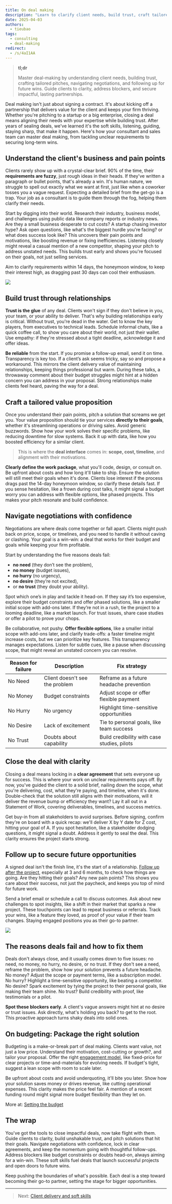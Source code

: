 ```yaml
---
title: On deal making
description: "Learn to clarify client needs, build trust, craft tailored pitches, navigate negotiations, and secure long-term wins. Close impactful deals and foster lasting partnerships."
date: 2025-04-03
authors:
  - tieubao
tags:
  - consulting
  - deal-making
redirect:
  - /s/4aI1AA
---
```


> **tl;dr**
>
> Master deal-making by understanding client needs, building trust, crafting tailored pitches, navigating negotiations, and following up for future wins. Guide clients to clarity, address blockers, and secure impactful, lasting partnerships.

Deal making isn't just about signing a contract. It's about kicking off a partnership that delivers value for the client and keeps your firm thriving. Whether you're pitching to a startup or a big enterprise, closing a deal means aligning their needs with your expertise while building trust. After years of sealing deals, we've learned it's the soft skills, listening, guiding, staying sharp, that make it happen. Here's how your consultant and sales team can master deal making, from tackling unclear requirements to securing long-term wins.

## Understand the client's business and pain points

Clients rarely show up with a crystal-clear brief. 90% of the time, their **requirements are fuzzy**, just rough ideas in their heads. If they've written a paragraph or bullet points, that's already a win. It's human nature, we struggle to spell out exactly what we want at first, just like when a coworker tosses you a vague request. Expecting a detailed brief from the get-go is a trap. Your job as a consultant is to guide them through the fog, helping them clarify their needs.

Start by digging into their world. Research their industry, business model, and challenges using public data like company reports or industry news. Are they a small business desperate to cut costs? A startup chasing investor hype? Ask open questions, like what's the biggest hurdle you're facing? or what does success look like? This uncovers their pain points and motivations, like boosting revenue or fixing inefficiencies. Listening closely might reveal a casual mention of a new competitor, shaping your pitch to address unstated needs. This builds trust early and shows you're focused on their goals, not just selling services.

Aim to clarify requirements within 14 days, the honeymoon window, to keep their interest high, as dragging past 30 days can cool their enthusiasm.

![](assets/xkcd-clear-things-up.png)

## Build trust through relationships

**Trust is the glue** of any deal. Clients won't sign if they don't believe in you, your team, or your ability to deliver. That's why building relationships early is critical. Without trust, you're dead in the water. Get to know the key players, from executives to technical leads. Schedule informal chats, like a quick coffee call, to show you care about their world, not just their wallet. Use empathy: if they're stressed about a tight deadline, acknowledge it and offer ideas.

**Be reliable** from the start. If you promise a follow-up email, send it on time. Transparency is key too. If a client’s ask seems tricky, say so and propose a workaround. This mirrors the client delivery value of maintaining relationships, keeping things professional but warm. During these talks, a throwaway comment about their budget struggles might hint at a hidden concern you can address in your proposal. Strong relationships make clients feel heard, paving the way for a deal.

## Craft a tailored value proposition

Once you understand their pain points, pitch a solution that screams we get you. Your value proposition should tie your services **directly to their goals**, whether it's streamlining operations or driving sales. Avoid generic buzzwords. Show how your work solves their specific problems, like reducing downtime for slow systems. Back it up with data, like how you boosted efficiency for a similar client.

> This is where the **deal interface** comes in: **scope, cost, timeline**, and alignment with their motivations.

**Clearly define the work package**, what you'll code, design, or consult on. Be upfront about costs and how long it'll take to ship. Ensure the solution will still meet their goals when it's done. Clients lose interest if the process drags past the 14-day honeymoon window, so clarify these details fast. If you sense hesitation, like a frown during cost talks, it might signal a budget worry you can address with flexible options, like phased projects. This makes your pitch resonate and build confidence.

## Navigate negotiations with confidence

Negotiations are where deals come together or fall apart. Clients might push back on price, scope, or timelines, and you need to handle it without caving or clashing. Your goal is a win-win: a deal that works for their budget and goals while keeping your firm profitable.

Start by understanding the five reasons deals fail:

- **no need** (they don’t see the problem),
- **no money** (budget issues),
- **no hurry** (no urgency),
- **no desire** (they’re not excited),
- or **no trust** (they doubt your ability).

Spot which one’s in play and tackle it head-on. If they say it’s too expensive, explore their budget constraints and offer phased solutions, like a smaller initial scope with add-ons later. If they’re not in a rush, tie the project to a looming deadline, like a market launch. For trust issues, share case studies or offer a pilot to prove your chops.

Be collaborative, not pushy. **Offer flexible options**, like a smaller initial scope with add-ons later, and clarify trade-offs: a faster timeline might increase costs, but we can prioritize key features. This transparency manages expectations. Listen for subtle cues, like a pause when discussing scope, that might reveal an unstated concern you can resolve.

| Reason for failure | Description                    | Fix strategy                                |
| ------------------ | ------------------------------ | ------------------------------------------- |
| No Need            | Client doesn't see the problem | Reframe as a future headache prevention     |
| No Money           | Budget constraints             | Adjust scope or offer flexible payment      |
| No Hurry           | No urgency                     | Highlight time-sensitive opportunities      |
| No Desire          | Lack of excitement             | Tie to personal goals, like team success    |
| No Trust           | Doubts about capability        | Build credibility with case studies, pilots |

## Close the deal with clarity

Closing a deal means locking in a **clear agreement** that sets everyone up for success. This is where your work on unclear requirements pays off. By now, you've guided the client to a solid brief, nailing down the scope, what you're delivering, cost, what they're paying, and timeline, when it's done. Double-check that the solution still aligns with their motivations, will it deliver the revenue bump or efficiency they want? Lay it all out in a Statement of Work, covering deliverables, timelines, and success metrics.

Get buy-in from all stakeholders to avoid surprises. Before signing, confirm they're on board with a quick recap: we'll deliver X by Y date for Z cost, hitting your goal of A. If you spot hesitation, like a stakeholder dodging questions, it might signal a doubt. Address it gently to seal the deal. This clarity ensures the project starts strong.

## Follow up to secure future opportunities

A signed deal isn't the finish line, it's the start of a relationship. [Follow up after the project](client-delivery.md), especially at 3 and 6 months, to check how things are going. Are they hitting their goals? Any new pain points? This shows you care about their success, not just the paycheck, and keeps you top of mind for future work.

Send a brief email or schedule a call to discuss outcomes. Ask about new challenges to spot insights, like a shift in their market that sparks a new project. These touchpoints can lead to repeat business or referrals. Track your wins, like a feature they loved, as proof of your value if their team changes. Staying engaged positions you as their go-to partner.

![](assets/xkcd-suspicion.png)

## The reasons deals fail and how to fix them

Deals don't always close, and it usually comes down to five issues: no need, no money, no hurry, no desire, or no trust. If they don't see a need, reframe the problem, show how your solution prevents a future headache. No money? Adjust the scope or payment terms, like a subscription model. No hurry? Highlight a time-sensitive opportunity, like beating a competitor. No desire? Spark excitement by tying the project to their personal goals, like making their team shine. No trust? Build credibility with proof, like testimonials or a pilot.

**Spot these blockers early**. A client's vague answers might hint at no desire or trust issues. Ask directly, what's holding you back? to get to the root. This proactive approach turns shaky deals into solid ones.

## On budgeting: Package the right solution

Budgeting is a make-or-break part of deal making. Clients want value, not just a low price. Understand their motivation, cost-cutting or growth?, and tailor your proposal. Offer the right [engagement model](engagement-models.md), like fixed-price for clear projects or time-and-materials for evolving needs. If budget's tight, suggest a lean scope with room to scale later.

Be upfront about costs and avoid underquoting, it'll bite you later. Show how your solution saves money or drives revenue, like cutting operational expenses. This clarity makes the price feel fair. A mention of a recent funding round might signal more budget flexibility than they let on.

More at: [Setting the budget](setting-the-budget.md)

## The wrap

You've got the tools to close impactful deals, now take flight with them. Guide clients to clarity, build unshakable trust, and pitch solutions that hit their goals. Navigate negotiations with confidence, lock in clear agreements, and keep the momentum going with thoughtful follow-ups. Address blockers like budget constraints or doubts head-on, always aiming for a win-win. These soft skills fuel deals that launch successful projects and open doors to future wins.

Keep pushing the boundaries of what's possible. Each deal is a step toward becoming their go-to partner, setting the stage for bigger opportunities.

---

> Next: [Client delivery and soft skills](client-delivery.md)

